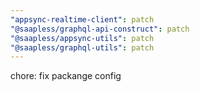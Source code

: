 ```yaml
---
"appsync-realtime-client": patch
"@saapless/graphql-api-construct": patch
"@saapless/appsync-utils": patch
"@saapless/graphql-utils": patch
---
```


chore: fix packange config
